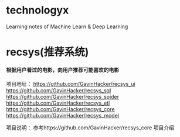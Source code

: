 # technologyx
Learning notes of Machine Learn &amp; Deep Learning 

# recsys(推荐系统)

#### 根据用户看过的电影，向用户推荐可能喜欢的电影

项目地址：
https://github.com/GavinHacker/recsys_ui
https://github.com/GavinHacker/recsys_sql
https://github.com/GavinHacker/recsys_spider
https://github.com/GavinHacker/recsys_etl
https://github.com/GavinHacker/recsys_core
https://github.com/GavinHacker/recsys_model

项目说明：
参考https://github.com/GavinHacker/recsys_core 项目介绍
